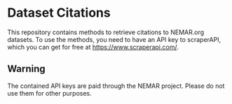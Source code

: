 # Dataset Citations
This repository contains methods to retrieve citations to NEMAR.org datasets.
To use the methods, you need to have an API key to scraperAPI, which you can get for free at https://www.scraperapi.com/.

## Warning
The contained API keys are paid through the NEMAR project. Please do not use them for other purposes.
